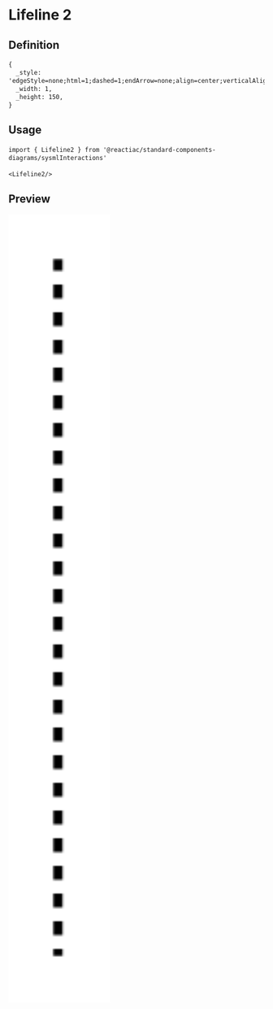 # Lifeline 2

## Definition

```
{
  _style: 'edgeStyle=none;html=1;dashed=1;endArrow=none;align=center;verticalAlign=bottom;exitX=0.5;exitY=1;',
  _width: 1,
  _height: 150,
}
```

## Usage

```
import { Lifeline2 } from '@reactiac/standard-components-diagrams/sysmlInteractions'

<Lifeline2/>
```

## Preview

<img src="./lifeline-2.png" width="200"/>

